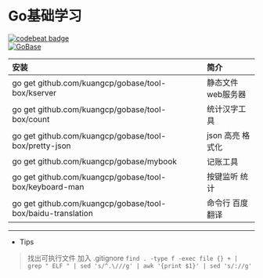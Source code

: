# Go基础学习

[![codebeat badge](https://codebeat.co/badges/7d223b91-e7e3-4241-a404-8463e1f16fce)](https://codebeat.co/projects/github-com-kuangcp-gobase-master)  
[![GoBase](https://goreportcard.com/badge/github.com/kuangcp/gobase)](https://goreportcard.com/report/github.com/kuangcp/gobase)  

| 安装 | 简介 |
|:----|:----|
| go get github.com/kuangcp/gobase/tool-box/kserver |  静态文件 web服务器
| go get github.com/kuangcp/gobase/tool-box/count | 统计汉字工具
| go get github.com/kuangcp/gobase/tool-box/pretty-json | json 高亮 格式化
| go get github.com/kuangcp/gobase/mybook | 记账工具
| go get github.com/kuangcp/gobase/tool-box/keyboard-man | 按键监听 统计
| go get github.com/kuangcp/gobase/tool-box/baidu-translation | 命令行 百度翻译

************************

- Tips 

> 找出可执行文件 加入 .gitignore `find . -type f -exec file {} + | grep " ELF " | sed 's/^.\///g' | awk '{print $1}' | sed 's/://g'`

